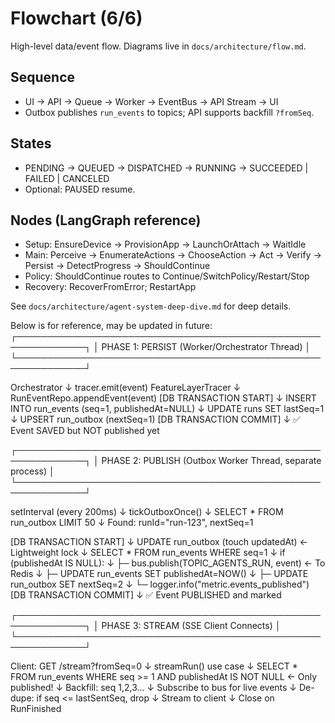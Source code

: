 # Flowchart (6/6)

High-level data/event flow. Diagrams live in `docs/architecture/flow.md`.

## Sequence
- UI → API → Queue → Worker → EventBus → API Stream → UI
- Outbox publishes `run_events` to topics; API supports backfill `?fromSeq`.

## States
- PENDING → QUEUED → DISPATCHED → RUNNING → SUCCEEDED | FAILED | CANCELED
- Optional: PAUSED resume.

## Nodes (LangGraph reference)
- Setup: EnsureDevice → ProvisionApp → LaunchOrAttach → WaitIdle
- Main: Perceive → EnumerateActions → ChooseAction → Act → Verify → Persist → DetectProgress → ShouldContinue
- Policy: ShouldContinue routes to Continue/SwitchPolicy/Restart/Stop
- Recovery: RecoverFromError; RestartApp

See `docs/architecture/agent-system-deep-dive.md` for deep details.

Below is for reference, may be updated in future:
┌─────────────────────────────────────────────────────────────┐
│ PHASE 1: PERSIST (Worker/Orchestrator Thread)              │
└─────────────────────────────────────────────────────────────┘

  Orchestrator
       ↓ tracer.emit(event)
  FeatureLayerTracer
       ↓ RunEventRepo.appendEvent(event)
  [DB TRANSACTION START]
       ↓ INSERT INTO run_events (seq=1, publishedAt=NULL)
       ↓ UPDATE runs SET lastSeq=1
       ↓ UPSERT run_outbox (nextSeq=1)
  [DB TRANSACTION COMMIT]
       ↓
  ✅ Event SAVED but NOT published yet


┌─────────────────────────────────────────────────────────────┐
│ PHASE 2: PUBLISH (Outbox Worker Thread, separate process)  │
└─────────────────────────────────────────────────────────────┘

  setInterval (every 200ms)
       ↓ tickOutboxOnce()
       ↓ SELECT * FROM run_outbox LIMIT 50
       ↓ Found: runId="run-123", nextSeq=1
  
  [DB TRANSACTION START]
       ↓ UPDATE run_outbox (touch updatedAt) ← Lightweight lock
       ↓ SELECT * FROM run_events WHERE seq=1
       ↓ if (publishedAt IS NULL):
       ↓   ├─ bus.publish(TOPIC_AGENTS_RUN, event) ← To Redis
       ↓   ├─ UPDATE run_events SET publishedAt=NOW()
       ↓   ├─ UPDATE run_outbox SET nextSeq=2
       ↓   └─ logger.info("metric.events_published")
  [DB TRANSACTION COMMIT]
       ↓
  ✅ Event PUBLISHED and marked


┌─────────────────────────────────────────────────────────────┐
│ PHASE 3: STREAM (SSE Client Connects)                      │
└─────────────────────────────────────────────────────────────┘

  Client: GET /stream?fromSeq=0
       ↓
  streamRun() use case
       ↓ SELECT * FROM run_events 
           WHERE seq >= 1 AND publishedAt IS NOT NULL ← Only published!
       ↓ Backfill: seq 1,2,3...
       ↓ Subscribe to bus for live events
       ↓ De-dupe: if seq <= lastSentSeq, drop
       ↓ Stream to client
       ↓ Close on RunFinished
